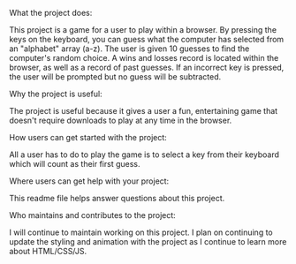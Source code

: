 What the project does:

This project is a game for a user to play within a browser.  By pressing the keys on the keyboard,
you can guess what the computer has selected from an "alphabet" array (a-z).  The user is given 10 guesses to find the computer's random choice.  A wins and losses record is located within the browser, as well as a record of past guesses.  If an incorrect key is pressed, the user will be prompted but no guess will be subtracted.  

Why the project is useful:

The project is useful because it gives a user a fun, entertaining game that doesn't require downloads to play at any time in the browser.

How users can get started with the project:

All a user has to do to play the game is to select a key from their keyboard which will count as their first guess.

Where users can get help with your project:

This readme file helps answer questions about this project.

Who maintains and contributes to the project:

I will continue to maintain working on this project.  I plan on continuing to update the styling and animation with the project as I continue to learn more about HTML/CSS/JS.  